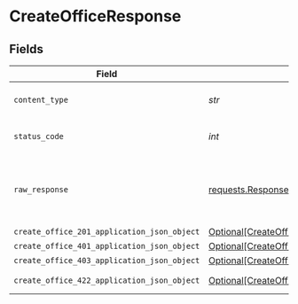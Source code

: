 # CreateOfficeResponse


## Fields

| Field                                                                                                 | Type                                                                                                  | Required                                                                                              | Description                                                                                           |
| ----------------------------------------------------------------------------------------------------- | ----------------------------------------------------------------------------------------------------- | ----------------------------------------------------------------------------------------------------- | ----------------------------------------------------------------------------------------------------- |
| `content_type`                                                                                        | *str*                                                                                                 | :heavy_check_mark:                                                                                    | HTTP response content type for this operation                                                         |
| `status_code`                                                                                         | *int*                                                                                                 | :heavy_check_mark:                                                                                    | HTTP response status code for this operation                                                          |
| `raw_response`                                                                                        | [requests.Response](https://requests.readthedocs.io/en/latest/api/#requests.Response)                 | :heavy_minus_sign:                                                                                    | Raw HTTP response; suitable for custom response parsing                                               |
| `create_office_201_application_json_object`                                                           | [Optional[CreateOffice201ApplicationJSON]](../../models/operations/createoffice201applicationjson.md) | :heavy_minus_sign:                                                                                    | Created                                                                                               |
| `create_office_401_application_json_object`                                                           | [Optional[CreateOffice401ApplicationJSON]](../../models/operations/createoffice401applicationjson.md) | :heavy_minus_sign:                                                                                    | Unauthenticated                                                                                       |
| `create_office_403_application_json_object`                                                           | [Optional[CreateOffice403ApplicationJSON]](../../models/operations/createoffice403applicationjson.md) | :heavy_minus_sign:                                                                                    | Forbidden                                                                                             |
| `create_office_422_application_json_object`                                                           | [Optional[CreateOffice422ApplicationJSON]](../../models/operations/createoffice422applicationjson.md) | :heavy_minus_sign:                                                                                    | Invalid data posted                                                                                   |